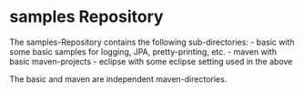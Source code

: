 samples Repository
==================

The samples-Repository contains the following
sub-directories:
	- basic with some basic samples for logging,
		JPA, pretty-printing, etc.
	- maven with basic maven-projects
	- eclipse with some eclipse setting used
		in the above 
		
The basic and maven are independent maven-directories.